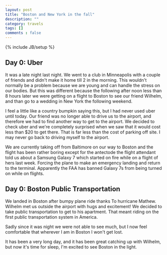 ```yaml
---
layout: post
title: "Boston and New York in the fall"
description: ""
category: travels
tags: []
comments : false
---
```

{% include JB/setup %}

## Day 0: Uber

It was a late night last night. We went to a club in Minneapolis with a couple of friends and didn't make it home till 2 in the morning. This wouldn't normally be a problem because we are young and can handle the stress on our bodies. But this was different because the following after noon less than 8 hours later we were getting on a flight to Boston to see our friend Wilhelm,  and than go to a wedding in New York the following weekend. 

I feel a little like a country bumpkin saying this,  but I had never used uber until today. Our friend was no longer able to drive us to the airport, and therefore we had to find another way to get to the airport.  We decided to check uber and we're completely surprised when we saw that it would cost less than $20 to get there.  That is far less than the cost of parking off site.  I may never go back to driving myself to the airport.

We are currently taking off from Baltimore on our way to Boston and the flight has been rather boring except for the antectode the flight attendant told us about a Samsung Galaxy 7 which started on fire while on a flight of hers last week.  Forcing the plane to make an emergency landing and return to the terminal. Apparently the FAA has banned Galaxy 7s from being turned on while on flights.


## Day 0: Boston Public Transportation 

We landed in Boston after bumpy plane ride thanks To hurricane Mathew. Wilhelm met us outside the airport with hugs and excitement! We decided to take public transportation to get to his apartment. That meant riding on the first public transportation system in America. 

Sadly since it was night we were not able to see much,  but I now feel comfortable that wherever I am in Boston I won't get lost.

It has been a very long day,  and it has been great catching up with Wilhelm, but now it's time for sleep,  I'm excited to see Boston in the light.